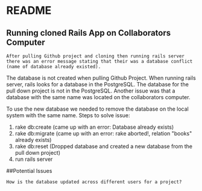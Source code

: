 # README

## Running cloned Rails App on Collaborators Computer

```After pulling Github project and cloning then running rails server there was an error message stating that their was a database conflict (name of database already existed).```

The database is not created when pulling Github Project. When running rails server, rails looks for a database in the PostgreSQL. The database for the pull down project is not in the PostgreSQL. Another issue was that a database with the same name was located on the collaborators computer. 

To use the new database we needed to remove the database on the local system with the same name. Steps to solve issue:

1. rake db:create (came up with an error: Database already exists)
2. rake db:migrate (came up with an error: rake aborted!, relation "books" already exists)
3. rake db:reset (Dropped database and created a new database from the pull down project)
4. run rails server 

##Potential Issues

```How is the database updated across different users for a project?```
